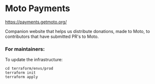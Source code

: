 # Moto Payments

https://payments.getmoto.org/

Companion website that helps us distribute donations, made to Moto, to contributors that have submitted PR's to Moto.


### For maintainers:


To update the infrastructure:
```commandline
cd terraform/envs/prod
terraform init
terraform apply
```
